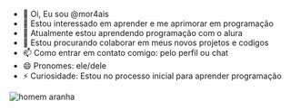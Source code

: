 - 👋 Oi, Eu sou @mor4ais 
- 👀 Estou interessado em aprender e me aprimorar em programação
- 🌱 Atualmente estou aprendendo programação com o alura
- 💞️ Estou procurando colaborar em meus novos projetos e codigos
- 📫 Como entrar em contato comigo: pelo perfil ou chat
- 😄 Pronomes: ele/dele
- ⚡ Curiosidade: Estou no processo inicial para aprender programação


![homem aranha](https://media.tenor.com/aQk5of7kCAcAAAAM/no-way-home-spider-man.gif)

